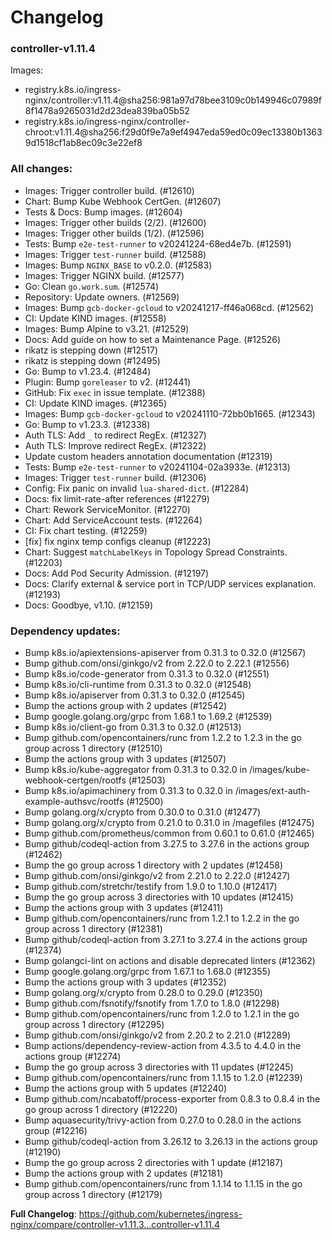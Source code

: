 # Changelog

### controller-v1.11.4

Images:

* registry.k8s.io/ingress-nginx/controller:v1.11.4@sha256:981a97d78bee3109c0b149946c07989f8f1478a9265031d2d23dea839ba05b52
* registry.k8s.io/ingress-nginx/controller-chroot:v1.11.4@sha256:f29d0f9e7a9ef4947eda59ed0c09ec13380b13639d1518cf1ab8ec09c3e22ef8

### All changes:

* Images: Trigger controller build. (#12610)
* Chart: Bump Kube Webhook CertGen. (#12607)
* Tests & Docs: Bump images. (#12604)
* Images: Trigger other builds (2/2). (#12600)
* Images: Trigger other builds (1/2). (#12596)
* Tests: Bump `e2e-test-runner` to v20241224-68ed4e7b. (#12591)
* Images: Trigger `test-runner` build. (#12588)
* Images: Bump `NGINX_BASE` to v0.2.0. (#12583)
* Images: Trigger NGINX build. (#12577)
* Go: Clean `go.work.sum`. (#12574)
* Repository: Update owners. (#12569)
* Images: Bump `gcb-docker-gcloud` to v20241217-ff46a068cd. (#12562)
* CI: Update KIND images. (#12558)
* Images: Bump Alpine to v3.21. (#12529)
* Docs: Add guide on how to set a Maintenance Page. (#12526)
* rikatz is stepping down (#12517)
* rikatz is stepping down (#12495)
* Go: Bump to v1.23.4. (#12484)
* Plugin: Bump `goreleaser` to v2. (#12441)
* GitHub: Fix `exec` in issue template. (#12388)
* CI: Update KIND images. (#12365)
* Images: Bump `gcb-docker-gcloud` to v20241110-72bb0b1665. (#12343)
* Go: Bump to v1.23.3. (#12338)
* Auth TLS: Add `_` to redirect RegEx. (#12327)
* Auth TLS: Improve redirect RegEx. (#12322)
* Update custom headers annotation documentation (#12319)
* Tests: Bump `e2e-test-runner` to v20241104-02a3933e. (#12313)
* Images: Trigger `test-runner` build. (#12306)
* Config: Fix panic on invalid `lua-shared-dict`. (#12284)
* Docs: fix limit-rate-after references (#12279)
* Chart: Rework ServiceMonitor. (#12270)
* Chart: Add ServiceAccount tests. (#12264)
* CI: Fix chart testing. (#12259)
* [fix] fix nginx temp configs cleanup (#12223)
* Chart: Suggest `matchLabelKeys` in Topology Spread Constraints. (#12203)
* Docs: Add Pod Security Admission. (#12197)
* Docs: Clarify external & service port in TCP/UDP services explanation. (#12193)
* Docs: Goodbye, v1.10. (#12159)

### Dependency updates:

* Bump k8s.io/apiextensions-apiserver from 0.31.3 to 0.32.0 (#12567)
* Bump github.com/onsi/ginkgo/v2 from 2.22.0 to 2.22.1 (#12556)
* Bump k8s.io/code-generator from 0.31.3 to 0.32.0 (#12551)
* Bump k8s.io/cli-runtime from 0.31.3 to 0.32.0 (#12548)
* Bump k8s.io/apiserver from 0.31.3 to 0.32.0 (#12545)
* Bump the actions group with 2 updates (#12542)
* Bump google.golang.org/grpc from 1.68.1 to 1.69.2 (#12539)
* Bump k8s.io/client-go from 0.31.3 to 0.32.0 (#12513)
* Bump github.com/opencontainers/runc from 1.2.2 to 1.2.3 in the go group across 1 directory (#12510)
* Bump the actions group with 3 updates (#12507)
* Bump k8s.io/kube-aggregator from 0.31.3 to 0.32.0 in /images/kube-webhook-certgen/rootfs (#12503)
* Bump k8s.io/apimachinery from 0.31.3 to 0.32.0 in /images/ext-auth-example-authsvc/rootfs (#12500)
* Bump golang.org/x/crypto from 0.30.0 to 0.31.0 (#12477)
* Bump golang.org/x/crypto from 0.21.0 to 0.31.0 in /magefiles (#12475)
* Bump github.com/prometheus/common from 0.60.1 to 0.61.0 (#12465)
* Bump github/codeql-action from 3.27.5 to 3.27.6 in the actions group (#12462)
* Bump the go group across 1 directory with 2 updates (#12458)
* Bump github.com/onsi/ginkgo/v2 from 2.21.0 to 2.22.0 (#12427)
* Bump github.com/stretchr/testify from 1.9.0 to 1.10.0 (#12417)
* Bump the go group across 3 directories with 10 updates (#12415)
* Bump the actions group with 3 updates (#12411)
* Bump github.com/opencontainers/runc from 1.2.1 to 1.2.2 in the go group across 1 directory (#12381)
* Bump github/codeql-action from 3.27.1 to 3.27.4 in the actions group (#12374)
* Bump golangci-lint on actions and disable deprecated linters (#12362)
* Bump google.golang.org/grpc from 1.67.1 to 1.68.0 (#12355)
* Bump the actions group with 3 updates (#12352)
* Bump golang.org/x/crypto from 0.28.0 to 0.29.0 (#12350)
* Bump github.com/fsnotify/fsnotify from 1.7.0 to 1.8.0 (#12298)
* Bump github.com/opencontainers/runc from 1.2.0 to 1.2.1 in the go group across 1 directory (#12295)
* Bump github.com/onsi/ginkgo/v2 from 2.20.2 to 2.21.0 (#12289)
* Bump actions/dependency-review-action from 4.3.5 to 4.4.0 in the actions group (#12274)
* Bump the go group across 3 directories with 11 updates (#12245)
* Bump github.com/opencontainers/runc from 1.1.15 to 1.2.0 (#12239)
* Bump the actions group with 5 updates (#12240)
* Bump github.com/ncabatoff/process-exporter from 0.8.3 to 0.8.4 in the go group across 1 directory (#12220)
* Bump aquasecurity/trivy-action from 0.27.0 to 0.28.0 in the actions group (#12216)
* Bump github/codeql-action from 3.26.12 to 3.26.13 in the actions group (#12190)
* Bump the go group across 2 directories with 1 update (#12187)
* Bump the actions group with 2 updates (#12181)
* Bump github.com/opencontainers/runc from 1.1.14 to 1.1.15 in the go group across 1 directory (#12179)

**Full Changelog**: https://github.com/kubernetes/ingress-nginx/compare/controller-v1.11.3...controller-v1.11.4
